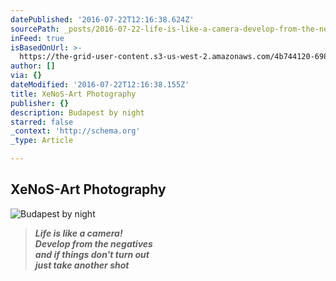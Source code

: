 ```yaml
---
datePublished: '2016-07-22T12:16:38.624Z'
sourcePath: _posts/2016-07-22-life-is-like-a-camera-develop-from-the-negatives-and-if-t.md
inFeed: true
isBasedOnUrl: >-
  https://the-grid-user-content.s3-us-west-2.amazonaws.com/4b744120-698c-455c-8ac5-85fc0a5ab275.jpg
author: []
via: {}
dateModified: '2016-07-22T12:16:38.155Z'
title: XeNoS-Art Photography
publisher: {}
description: Budapest by night
starred: false
_context: 'http://schema.org'
_type: Article

---
```

## XeNoS-Art Photography
![Budapest by night](https://the-grid-user-content.s3-us-west-2.amazonaws.com/4b744120-698c-455c-8ac5-85fc0a5ab275.jpg)

> _**Life is like a camera!   
> Develop from the negatives   
> and if things don't turn out   
> just take another shot**_